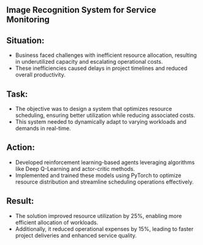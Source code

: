 ## Image Recognition System for Service Monitoring

## Situation:

- Business faced challenges with inefficient resource allocation, resulting in underutilized capacity and escalating operational costs.
- These inefficiencies caused delays in project timelines and reduced overall productivity.

## Task:

- The objective was to design a system that optimizes resource scheduling, ensuring better utilization while reducing associated costs.  
- This system needed to dynamically adapt to varying workloads and demands in real-time.



## Action:

- Developed reinforcement learning-based agents leveraging algorithms like Deep Q-Learning and actor-critic methods. 
-   Implemented and trained these models using PyTorch to optimize resource distribution and streamline scheduling operations effectively.

## Result:
-  The solution improved resource utilization by 25%, enabling more efficient allocation of workloads. 
- Additionally, it reduced operational expenses by 15%, leading to faster project deliveries and enhanced service quality.